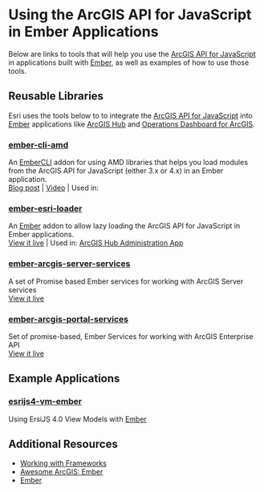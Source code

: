 # Using the ArcGIS API for JavaScript in Ember Applications

Below are links to tools that will help you use the [ArcGIS API for JavaScript] in applications built with [Ember], as well as examples of how to use those tools.

## Reusable Libraries
Esri uses the tools below to to integrate the [ArcGIS API for JavaScript] into [Ember] applications like [ArcGIS Hub](https://hub.arcgis.com/) and [Operations Dashboard for ArcGIS](https://doc.arcgis.com/en/operations-dashboard/).

### [ember-cli-amd](https://github.com/Esri/ember-cli-amd)
An [EmberCLI](https://ember-cli.com/) addon for using AMD libraries that helps you load modules from the ArcGIS API for JavaScript (either 3.x or 4.x) in an Ember application.
<br />[Blog post](http://odoe.net/blog/ember-with-arcgis-api-for-javascript/) | [Video](https://www.youtube.com/watch?v=9wbGhr6wdwE) | Used in: 

### [ember-esri-loader](https://github.com/Esri/ember-esri-loader/)
An [Ember](https://ember-cli.com/) addon to allow lazy loading the ArcGIS API for JavaScript in Ember applications.
<br />[View it live](http://ember-esri-loader.surge.sh/) | Used in: [ArcGIS Hub Administration App](https://hub.arcgis.com/admin/)

### [ember-arcgis-server-services](https://github.com/Esri/ember-arcgis-server-services)
A set of Promise based Ember services for working with ArcGIS Server services
<br />[View it live](http://ember-arcgis-server-services.surge.sh/)

### [ember-arcgis-portal-services](https://github.com/Esri/ember-arcgis-portal-services)
Set of promise-based, Ember Services for working with ArcGIS Enterprise API
<br />[View it live](https://eapsprod.surge.sh)

## Example Applications

### [esrijs4-vm-ember](https://github.com/odoe/esrijs4-vm-ember)
Using ErsiJS 4.0 View Models with [Ember]

## Additional Resources
 - [Working with Frameworks](../)
 - [Awesome ArcGIS: Ember ](https://github.com/hhkaos/awesome-arcgis/tree/master/front-end/technologies/ember)
 - [Ember]

[ArcGIS API for JavaScript]:https://developers.arcgis.com/javascript/
[Ember]:http://emberjs.com/
